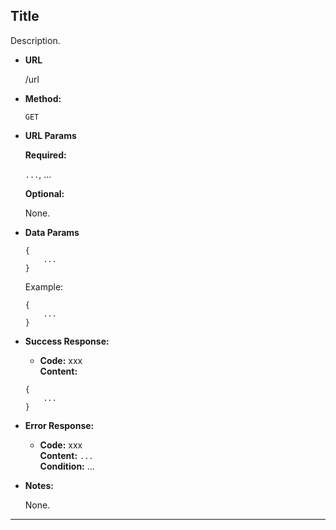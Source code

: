 ## Title

Description.

- **URL**

    /url

- **Method:**

    `GET`

- **URL Params**

    **Required:**

    `...`, ...

    **Optional:**

    None.

- **Data Params**
    ```
    {
        ...
    }
    ```

    Example:
    ```
    {
        ...
    }
    ```

- **Success Response:**

    - **Code:** xxx <br>
      **Content:** 
    ```
    {
        ...
    }
    ```
 
- **Error Response:**

    - **Code:** xxx <br>
      **Content:** `...` <br>
      **Condition:** ...

- **Notes:**

    None.

----